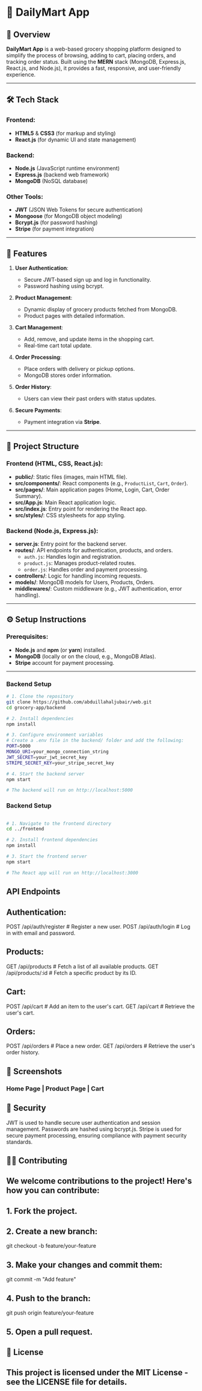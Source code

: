 # 🛒 DailyMart App 

## 📖 Overview

**DailyMart App** is a web-based grocery shopping platform designed to simplify the process of browsing, adding to cart, placing orders, and tracking order status. Built using the **MERN** stack (MongoDB, Express.js, React.js, and Node.js), it provides a fast, responsive, and user-friendly experience.

---

## 🛠️ Tech Stack

### Frontend:
- **HTML5** & **CSS3** (for markup and styling)
- **React.js** (for dynamic UI and state management)

### Backend:
- **Node.js** (JavaScript runtime environment)
- **Express.js** (backend web framework)
- **MongoDB** (NoSQL database)

### Other Tools:
- **JWT** (JSON Web Tokens for secure authentication)
- **Mongoose** (for MongoDB object modeling)
- **Bcrypt.js** (for password hashing)
- **Stripe** (for payment integration)

---

## 🎯 Features

1. **User Authentication**:
   - Secure JWT-based sign up and log in functionality.
   - Password hashing using bcrypt.

2. **Product Management**:
   - Dynamic display of grocery products fetched from MongoDB.
   - Product pages with detailed information.

3. **Cart Management**:
   - Add, remove, and update items in the shopping cart.
   - Real-time cart total update.

4. **Order Processing**:
   - Place orders with delivery or pickup options.
   - MongoDB stores order information.

5. **Order History**:
   - Users can view their past orders with status updates.

6. **Secure Payments**:
   - Payment integration via **Stripe**.

---

## 📂 Project Structure

### Frontend (HTML, CSS, React.js):
- **public/**: Static files (images, main HTML file).
- **src/components/**: React components (e.g., `ProductList`, `Cart`, `Order`).
- **src/pages/**: Main application pages (Home, Login, Cart, Order Summary).
- **src/App.js**: Main React application logic.
- **src/index.js**: Entry point for rendering the React app.
- **src/styles/**: CSS stylesheets for app styling.

### Backend (Node.js, Express.js):
- **server.js**: Entry point for the backend server.
- **routes/**: API endpoints for authentication, products, and orders.
  - `auth.js`: Handles login and registration.
  - `product.js`: Manages product-related routes.
  - `order.js`: Handles order and payment processing.
- **controllers/**: Logic for handling incoming requests.
- **models/**: MongoDB models for Users, Products, Orders.
- **middlewares/**: Custom middleware (e.g., JWT authentication, error handling).

---

## ⚙️ Setup Instructions

### Prerequisites:

- **Node.js** and **npm** (or **yarn**) installed.
- **MongoDB** (locally or on the cloud, e.g., MongoDB Atlas).
- **Stripe** account for payment processing.

---


### Backend Setup

```bash
# 1. Clone the repository
git clone https://github.com/abduillahaljubair/web.git
cd grocery-app/backend

# 2. Install dependencies
npm install

# 3. Configure environment variables
# Create a .env file in the backend/ folder and add the following:
PORT=5000
MONGO_URI=your_mongo_connection_string
JWT_SECRET=your_jwt_secret_key
STRIPE_SECRET_KEY=your_stripe_secret_key

# 4. Start the backend server
npm start

# The backend will run on http://localhost:5000

```
### Backend Setup

```bash

# 1. Navigate to the frontend directory
cd ../frontend

# 2. Install frontend dependencies
npm install

# 3. Start the frontend server
npm start

# The React app will run on http://localhost:3000

```


## API Endpoints

## Authentication:
POST /api/auth/register   # Register a new user.
POST /api/auth/login      # Log in with email and password.

## Products:
GET /api/products         # Fetch a list of all available products.
GET /api/products/:id     # Fetch a specific product by its ID.

## Cart:
POST /api/cart            # Add an item to the user's cart.
GET /api/cart             # Retrieve the user's cart.

## Orders:
POST /api/orders          # Place a new order.
GET /api/orders           # Retrieve the user's order history.

## 📱 Screenshots
### Home Page | Product Page | Cart

## 🔐 Security
JWT is used to handle secure user authentication and session management.
Passwords are hashed using bcrypt.js.
Stripe is used for secure payment processing, ensuring compliance with payment security standards.

## 🧑‍💻 Contributing

## We welcome contributions to the project! Here's how you can contribute:

## 1. Fork the project.
## 2. Create a new branch:
git checkout -b feature/your-feature

## 3. Make your changes and commit them:
git commit -m "Add feature"

## 4. Push to the branch:
git push origin feature/your-feature

## 5. Open a pull request.

## 📝 License
## This project is licensed under the MIT License - see the LICENSE file for details.








